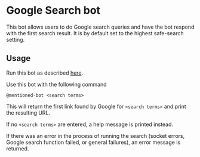 # Google Search bot

This bot allows users to do Google search queries and have the bot
respond with the first search result.  It is by default set to the
highest safe-search setting.

## Usage

Run this bot as described
[here](https://wyzepalchat.com/api/running-bots#running-a-bot).

Use this bot with the following command

`@mentioned-bot <search terms>`

This will return the first link found by Google for `<search terms>`
and print the resulting URL.

If no `<search terms>` are entered, a help message is printed instead.

If there was an error in the process of running the search (socket
errors, Google search function failed, or general failures), an error
message is returned.
